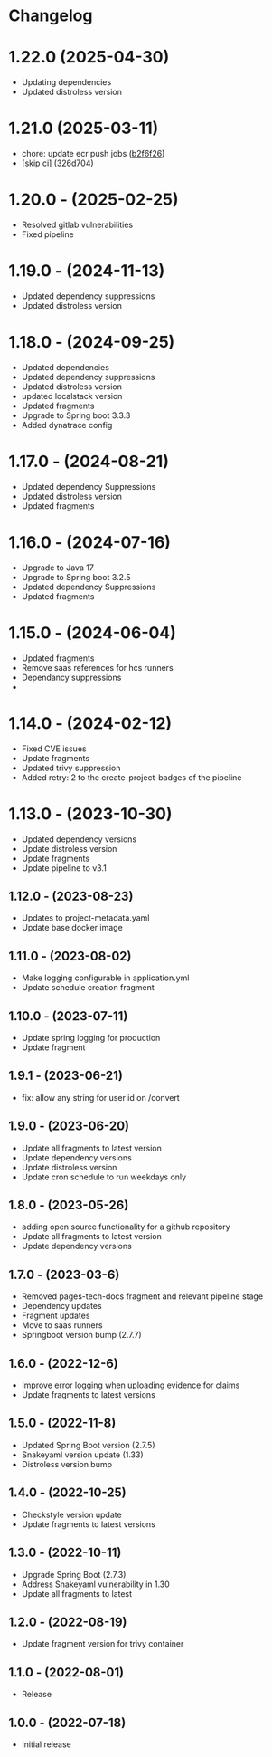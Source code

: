 # Changelog

# 1.22.0 (2025-04-30)
* Updating dependencies
* Updated distroless version

# 1.21.0 (2025-03-11)

* chore: update ecr push jobs ([b2f6f26](https://gitlab.com/dwp/health/atw/components/ms-evidence-handler/-/commit/b2f6f26))
* [skip ci] ([326d704](https://gitlab.com/dwp/health/atw/components/ms-evidence-handler/-/commit/326d704))

# 1.20.0 - (2025-02-25)
* Resolved gitlab vulnerabilities
* Fixed pipeline

# 1.19.0 - (2024-11-13)
* Updated dependency suppressions
* Updated distroless version

# 1.18.0 - (2024-09-25)
* Updated dependencies
* Updated dependency suppressions
* Updated distroless version
* updated localstack version
* Updated fragments
* Upgrade to Spring boot 3.3.3
* Added dynatrace config

# 1.17.0 - (2024-08-21)
* Updated dependency Suppressions
* Updated distroless version
* Updated fragments

# 1.16.0 - (2024-07-16)
* Upgrade to Java 17
* Upgrade to Spring boot 3.2.5
* Updated dependency Suppressions
* Updated fragments

# 1.15.0 - (2024-06-04)
* Updated fragments
* Remove saas references for hcs runners
* Dependancy suppressions
* 
# 1.14.0 - (2024-02-12)
* Fixed CVE issues
* Update fragments
* Updated trivy suppression
* Added retry: 2 to the create-project-badges of the pipeline

# 1.13.0 - (2023-10-30)
* Updated dependency versions
* Update distroless version
* Update fragments
* Update pipeline to v3.1

## 1.12.0 - (2023-08-23)
* Updates to project-metadata.yaml
* Update base docker image

## 1.11.0 - (2023-08-02)
* Make logging configurable in application.yml
* Update schedule creation fragment

## 1.10.0 - (2023-07-11)
* Update spring logging for production
* Update fragment

## 1.9.1 - (2023-06-21)

* fix: allow any string for user id on /convert

## 1.9.0 - (2023-06-20)

* Update all fragments to latest version
* Update dependency versions
* Update distroless version
* Update cron schedule to run weekdays only

## 1.8.0 - (2023-05-26)

* adding open source functionality for a github repository
* Update all fragments to latest version
* Update dependency versions

## 1.7.0 - (2023-03-6)

* Removed pages-tech-docs fragment and relevant pipeline stage
* Dependency updates
* Fragment updates
* Move to saas runners
* Springboot version bump (2.7.7)

## 1.6.0 - (2022-12-6)

* Improve error logging when uploading evidence for claims
* Update fragments to latest versions

## 1.5.0 - (2022-11-8)

* Updated Spring Boot version (2.7.5)
* Snakeyaml version update (1.33)
* Distroless version bump

## 1.4.0 - (2022-10-25)

* Checkstyle version update
* Update fragments to latest versions

## 1.3.0 - (2022-10-11)

* Upgrade Spring Boot (2.7.3)
* Address Snakeyaml vulnerability in 1.30
* Update all fragments to latest

## 1.2.0 - (2022-08-19)

* Update fragment version for trivy container

## 1.1.0 - (2022-08-01)

* Release

## 1.0.0 - (2022-07-18)

* Initial release
